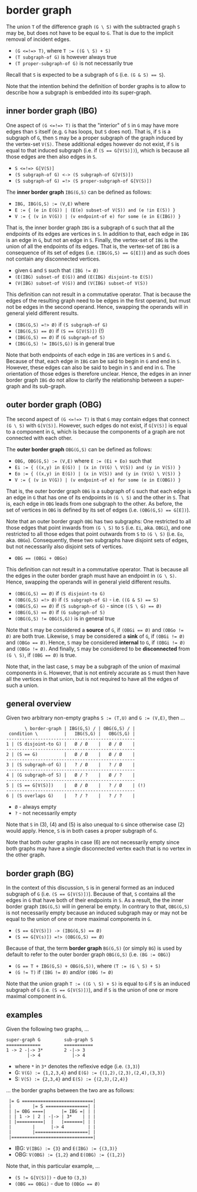 
<!-- ======================================================================= -->
# border graph

The union `T` of the difference graph `(G \ S)` with the subtracted graph `S`
may be, but does not have to be equal to `G`. That is due to the implicit
removal of incident edges.

* `(G <=!=> T)`, where `T := ((G \ S) + S)`
* `(T subgraph-of G)` is however always true
* `(T proper-subgraph-of G)` is not necessarily true

Recall that `S` is expected to be a subgraph of `G` (i.e. `(G & S) == S`).

Note that the intention behind the definition of border graphs is to allow to
describe how a subgraph is embedded into its super-graph.

<!-- ======================================================================= -->
## inner border graph (IBG)

One aspect of `(G <=!=> T)` is that the "interior" of `S` in `G` may have more
edges than `S` itself (e.g. `G` has loops, but `S` does not). That is, if `S`
is a subgraph of `G`, then `S` may be a proper subgraph of the graph induced by
the vertex-set `V(S)`. These additional edges however do not exist, if `S` is
equal to that induced subgraph (i.e. if `(S == G[V(S)])`), which is because all
those edges are then also edges in `S`.

* `S <=!=> G[V(S)]`
* `(S subgraph-of G) <-> (S subgraph-of G[V(S)])`
* `(S subgraph-of G) =!> (S proper-subgraph-of G[V(S)])`

The **inner border graph** `IBG(G,S)` can be defined as follows:

* `IBG, IBG(G,S) := (V,E)` where
* `E := { (e in E(G)) | (E(e) subset-of V(S)) and (e !in E(S)) }`
* `V := { (v in V(G)) | (v endpoint-of e) for some (e in E(IBG)) }`

That is, the inner border graph `IBG` is a subgraph of `G` such that all the
endpoints of its edges are vertices in `S`. In addition to that, each edge in
`IBG` is an edge in `G`, but not an edge in `S`. Finally, the vertex-set of
`IBG` is the union of all the endpoints of its edges. That is, the vertex-set
of `IBG` is a consequence of its set of edges (i.e. `(IBG(G,S) == G[E])`) and
as such does not contain any disconnected vertices.

* given `G` and `S` such that `(IBG != Ø)`
* `(E(IBG) subset-of E(G))` and `(E(IBG) disjoint-to E(S))`
* `(V(IBG) subset-of V(G))` and `(V(IBG) subset-of V(S))`

This definition can not result in a commutative operator. That is because
the edges of the resulting graph need to be edges in the first operand, but
must not be edges in the second operand. Hence, swapping the operands will
in general yield different results.

* `(IBG(G,S) =!> Ø)` if `(S subgraph-of G)`
* `(IBG(G,S) == Ø)` if `(S == G[V(S)])` (!)
* `(IBG(G,S) == Ø)` if `(G subgraph-of S)`
* `(IBG(G,S) != IBG(S,G))` is in general true

Note that both endpoints of each edge in `IBG` are vertices in `S` and `G`.
Because of that, each edge in `IBG` can be said to begin in `G` and end in
`S`. However, these edges can also be said to begin in `S` and end in `G`.
The orientation of those edges is therefore unclear. Hence, the edges in an
inner border graph `IBG` do not allow to clarify the relationship between a
super-graph and its sub-graph.

<!-- ======================================================================= -->
## outer border graph (OBG)

The second aspect of `(G <=!=> T)` is that `G` may contain edges that connect
`(G \ S)` with `G[V(S)]`. However, such edges do not exist, if `G[V(S)]` is
equal to a component in `G`, which is because the components of a graph are
not connected with each other.

The **outer border graph** `OBG(G,S)` can be defined as follows:

* `OBG, OBG(G,S) := (V,E)` where `E := (Ei + Eo)` such that
* `Ei := { ((x,y) in E(G)) | (x in (V(G) \ V(S)) and (y in V(S)) }`
* `Eo := { ((x,y) in E(G)) | (x in V(S)) and (y in (V(G) \ V(S)) }`
* `V := { (v in V(G)) | (v endpoint-of e) for some (e in E(OBG)) }`

That is, the outer border graph `OBG` is a subgraph of `G` such that each
edge is an edge in `G` that has one of its endpoints in `(G \ S)` and the
other in `S`. That is, each edge in `OBG` leads from one subgraph to the
other. As before, the set of vertices in `OBG` is defined by its set of
edges (i.e. `(OBG(G,S) == G[E])`).

Note that an outer border graph `OBG` has two subgraphs: One restricted to all
those edges that point inwards from `(G \ S)` to `S` (i.e. `Ei`, aka. `OBGi`),
and one restricted to all those edges that point outwards from `S` to `(G \ S)`
(i.e. `Eo`, aka. `OBGo`). Consequently, these two subgraphs have disjoint sets
of edges, but not necessarily also disjoint sets of vertices.

* `OBG == (OBGi + OBGo)`

This definition can not result in a commutative operator. That is because
all the edges in the outer border graph must have an endpoint in `(G \ S)`.
Hence, swapping the operands will in general yield different results.

* `(OBG(G,S) == Ø)` if `(S disjoint-to G)`
* `(OBG(G,S) =!> Ø)` if `(S subgraph-of G)` - i.e. `((G & S) == S)`
* `(OBG(S,G) == Ø)` if `(S subgraph-of G)` - since `((S \ G) == Ø)`
* `(OBG(G,S) == Ø)` if `(G subgraph-of S)`
* `(OBG(G,S) != OBG(S,G))` is in general true

Note that `S` may be considered a **source** of `G`, if `(OBGi == Ø)` and
`(OBGo != Ø)` are both true. Likewise, `S` may be considered a **sink** of `G`,
if `(OBGi != Ø)` and `(OBGo == Ø)`. Hence, `S` may be considered **internal**
to `G`, if `(OBGi != Ø)` and `(OBGo != Ø)`. And finally, `S` may be considered
to be **disconnected** from `(G \ S)`, if `(OBG == Ø)` is true.

Note that, in the last case, `S` may be a subgraph of the union of maximal
components in `G`. However, that is not entirely accurate as `S` must then
have all the vertices in that union, but is not required to have all the
edges of such a union.

<!-- ======================================================================= -->
## general overview

Given two arbitrary non-empty graphs `S := (T,U)` and `G := (V,E)`, then ...

```
       \ border-graph | IBG(G,S) / | OBG(G,S) / |
 condition \          |   IBG(S,G) |   OBG(S,G) |
-------------------------------------------------
1 | (S disjoint-to G) |   Ø / Ø    |   Ø / Ø    |
-------------------------------------------------
2 | (S == G)          |   Ø / Ø    |   Ø / Ø    |
-------------------------------------------------
3 | (S subgraph-of G) |   ? / Ø    |   ? / Ø    |
-------------------------------------------------
4 | (G subgraph-of S) |   Ø / ?    |   Ø / ?    |
-------------------------------------------------
5 | (S == G[V(S)])    |   Ø / Ø    |   ? / Ø    | (!)
-------------------------------------------------
6 | (S overlaps G)    |   ? / ?    |   ? / ?    |
```

* `Ø` - always empty
* `?` - not necessarily empty

Note that `S` in (3), (4) and (5) is also unequal to `G` since otherwise case
(2) would apply. Hence, `S` is in both cases a proper subgraph of `G`.

Note that both outer graphs in case (6) are not necessarily empty since both
graphs may have a single disconnected vertex each that is no vertex in the
other graph.

<!-- ======================================================================= -->
## border graph (BG)

In the context of this discussion, `S` is in general formed as an induced
subgraph of `G` (i.e. `(S == G[V(S)])`). Because of that, `S` contains all
the edges in `G` that have both of their endpoints in `S`. As a result, the
the inner border graph `IBG(G,S)` will in general be empty. In contrary to
that, `OBG(G,S)` is not necessarily empty because an induced subgraph may
or may not be equal to the union of one or more maximal components in `G`.

* `(S == G[V(S)]) -> (IBG(G,S) == Ø)`
* `(S == G[V(s)]) =!> (OBG(G,S) == Ø)`

Because of that, the term **border graph** `BG(G,S)` (or simply `BG`) is used
by default to refer to the outer border graph `OBG(G,S)` (i.e. `(BG := OBG)`)

* `(G == T + IBG(G,S) + OBG(G,S))`, where `(T := (G \ S) + S)`
* `(G != T)` if `(IBG != Ø)` and/or `(OBG != Ø)`

Note that the union graph `T := ((G \ S) + S)` is equal to `G` if `S` is an
induced subgraph of `G` (i.e. `(S == G[V(S)])`), and if `S` is the union of
one or more maximal component in `G`.

<!-- ======================================================================= -->
## examples

Given the following two graphs, ...

```
super-graph G         sub-graph S
=============         ===========
1 -> 2 -|-> 3*        2 -|-> 3
        |-> 4            |-> 4
```

* where `*` in `3*` denotes the reflexive edge (i.e. `(3,3)`)
* G: `V(G) := {1,2,3,4}` and `E(G) := {(1,2),(2,3),(2,4),(3,3)}`
* S: `V(S) := {2,3,4}` and `E(S) := {(2,3),(2,4)}`

... the border graphs between the two are as follows:

```
 |= G ===========================|
 |        |= S ================| |
 | |= OBG ====|      |= IBG =| | |
 | | 1 -> | 2 | -|-> | 3*    | | |
 | |==========|  |   |=======| | |
 |        |      |-> 4         | |
 |        |====================| |
 |===============================|
```

* IBG: `V(IBG) := {3}` and `E(IBG) := {(3,3)}`
* OBG: `V(OBG) := {1,2}` and `E(OBG) := {(1,2)}`

Note that, in this particular example, ...

* `(S != G[V(S)])` - due to `(3,3)`
* `(OBG == OBGi)` - due to `(OBGo == Ø)`
